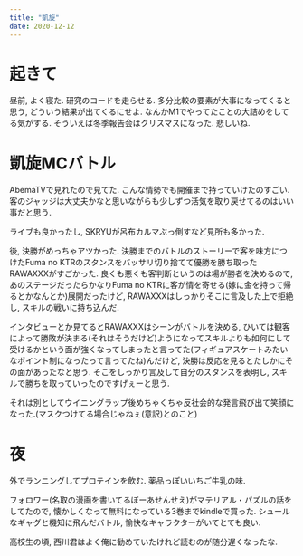 ```yaml
---
title: "凱旋"
date: 2020-12-12
---
```


# 起きて
昼前, よく寝た. 研究のコードを走らせる. 多分比較の要素が大事になってくると思う, どういう結果が出てくるにせよ. 
なんかM1でやってたことの大詰めをしてる気がする. そういえば冬季報告会はクリスマスになった. 悲しいね.

# 凱旋MCバトル
AbemaTVで見れたので見てた. こんな情勢でも開催まで持っていけたのすごい. 客のジャッジは大丈夫かなと思いながらも少しずつ活気を取り戻せてるのはいい事だと思う.

ライブも良かったし, SKRYUが呂布カルマぶっ倒すなど見所も多かった.

後, 決勝がめっちゃアツかった. 決勝までのバトルのストーリーで客を味方につけたFuma no KTRのスタンスをバッサリ切り捨てて優勝を勝ち取ったRAWAXXXがすごかった.
良くも悪くも客判断というのは場が勝者を決めるので, あのステージだったらかなりFuma no KTRに客が情を寄せる(嫁に金を持って帰るとかなんとか)展開だったけど, RAWAXXXはしっかりそこに言及した上で拒絶し, スキルの戦いに持ち込んだ.

インタビューとか見てるとRAWAXXXはシーンがバトルを決める, ひいては観客によって勝敗が決まる(それはそうだけど)ようになってスキルよりも如何にして受けるかという面が強くなってしまったと言ってた(フィギュアスケートみたいなポイント制になったって言ってたね)んだけど, 決勝は反応を見るとたしかにその面があったなと思う. そこをしっかり言及して自分のスタンスを表明し, スキルで勝ちを取っていったのですげぇーと思う.

それは別としてウイニングラップ後めちゃくちゃ反社会的な発言飛び出て笑顔になった.(マスクつけてる場合じゃねぇ(意訳)とのこと)

# 夜
外でランニングしてプロテインを飲む. 薬品っぽいいちご牛乳の味.

フォロワー(名取の漫画を書いてるぼーあせんせえ)がマテリアル・パズルの話をしてたので, 懐かしくなって無料になっている3巻までkindleで買った. シュールなギャグと機知に飛んだバトル, 愉快なキャラクターがいてとても良い.

高校生の頃, 西川君はよく俺に勧めていたけれど読むのが随分遅くなったな.